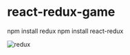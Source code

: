 # react-redux-game

npm install redux
npm install react-redux

![redux](https://github.com/sunnyheee/react-redux-game/assets/84654346/b42240e1-3851-4fac-850c-8c776b358a82)
